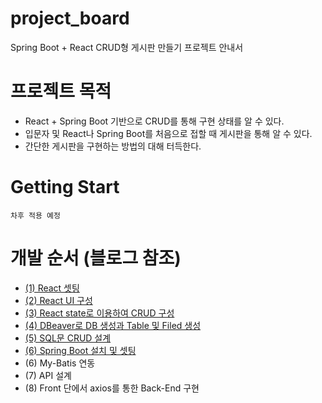 # project_board
Spring Boot + React CRUD형 게시판 만들기 프로젝트 안내서

# 프로젝트 목적
- React + Spring Boot 기반으로 CRUD를 통해 구현 상태를 알 수 있다.
- 입문자 및 React나 Spring Boot를 처음으로 접할 때 게시판을 통해 알 수 있다.
- 간단한 게시판을 구현하는 방법의 대해 터득한다.

# Getting Start
```
차후 적용 예정
```

# 개발 순서 (블로그 참조)
- [(1) React 셋팅](https://berkley.tistory.com/23)
- [(2) React UI 구성](https://berkley.tistory.com/24)
- [(3) React state로 이용하여 CRUD 구성](https://berkley.tistory.com/25)
- [(4) DBeaver로 DB 생성과 Table 및 Filed 생성](https://berkley.tistory.com/26)
- [(5) SQL문 CRUD 설계](https://berkley.tistory.com/27)
- [(6) Spring Boot 설치 및 셋팅](https://berkley.tistory.com/28)
- (6) My-Batis 연동
- (7) API 설계
- (8) Front 단에서 axios를 통한 Back-End 구현